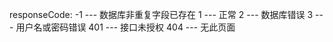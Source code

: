 responseCode:
             -1 --- 数据库非重复字段已存在
             1 --- 正常
             2 --- 数据库错误
             3 --- 用户名或密码错误
             401 --- 接口未授权
             404 --- 无此页面